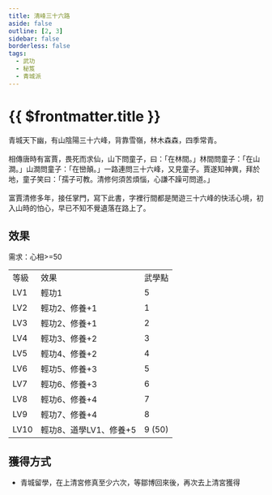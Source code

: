 ```yaml
---
title: 清峰三十六路
aside: false
outline: [2, 3]
sidebar: false
borderless: false
tags:
  - 武功
  - 秘笈
  - 青城派
---
```


# {{ $frontmatter.title }}

<BookItemIcon :size="`medium`" :needLink="false" :no="4009" :style="'float: right;'" />

青城天下幽，有山陰陽三十六峰，背靠雪嶺，林木森森，四季常青。
<br><br>
相傳唐時有富賈，畏死而求仙，山下問童子，曰：「在林間。」林間問童子：「在山澗。」山澗問童子：「在巒顛。」一路連問三十六峰，又見童子。賈遂知神異，拜於地，童子笑曰：「孺子可教。清修何須苦煩惱，心謙不躁可問道。」
<br><br>
富賈清修多年，接任掌門，寫下此書，字裡行間都是閒遊三十六峰的快活心境，初入山時的怕心，早已不知不覺遺落在路上了。
<br clear="all" />

## 效果

需求：心相>=50

<table>
    <tr>
        <td>等級</td>
        <td>效果</td>
        <td>武學點</td>
    </tr>
    <tr>
        <td>LV1</td>
        <td>輕功1</td>
        <td>5</td>
    </tr>
    <tr>
        <td>LV2</td>
        <td>輕功2、修養+1</td>
        <td>1</td>
    </tr>
    <tr>
        <td>LV3</td>
        <td>輕功2、修養+1</td>
        <td>2</td>
    </tr>
    <tr>
        <td>LV4</td>
        <td>輕功3、修養+2</td>
        <td>3</td>
    </tr>
    <tr>
        <td>LV5</td>
        <td>輕功4、修養+2</td>
        <td>4</td>
    </tr>
    <tr>
        <td>LV6</td>
        <td>輕功5、修養+3</td>
        <td>5</td>
    </tr>
    <tr>
        <td>LV7</td>
        <td>輕功6、修養+3</td>
        <td>6</td>
    </tr>
    <tr>
        <td>LV8</td>
        <td>輕功6、修養+4</td>
        <td>7</td>
    </tr>
    <tr>
        <td>LV9</td>
        <td>輕功7、修養+4</td>
        <td>8</td>
    </tr>
    <tr>
        <td>LV10</td>
        <td>輕功8、道學LV1、修養+5</td>
        <td>9 (50)</td>
    </tr>
</table>

## 獲得方式

- 青城留學，在上清宮修真至少六次，等鄒博回來後，再次去上清宮獲得